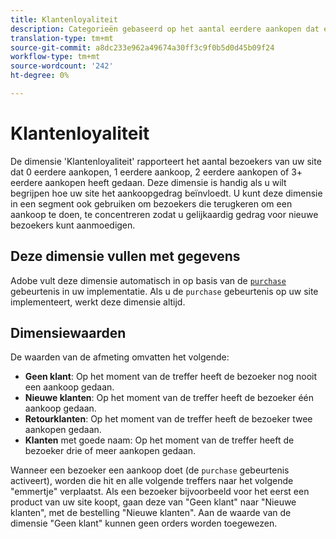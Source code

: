```yaml
---
title: Klantenloyaliteit
description: Categorieën gebaseerd op het aantal eerdere aankopen dat een bezoeker heeft gedaan.
translation-type: tm+mt
source-git-commit: a8dc233e962a49674a30ff3c9f0b5d0d45b09f24
workflow-type: tm+mt
source-wordcount: '242'
ht-degree: 0%

---
```



# Klantenloyaliteit

De dimensie &#39;Klantenloyaliteit&#39; rapporteert het aantal bezoekers van uw site dat 0 eerdere aankopen, 1 eerdere aankoop, 2 eerdere aankopen of 3+ eerdere aankopen heeft gedaan. Deze dimensie is handig als u wilt begrijpen hoe uw site het aankoopgedrag beïnvloedt. U kunt deze dimensie in een segment ook gebruiken om bezoekers die terugkeren om een aankoop te doen, te concentreren zodat u gelijkaardig gedrag voor nieuwe bezoekers kunt aanmoedigen.

## Deze dimensie vullen met gegevens

Adobe vult deze dimensie automatisch in op basis van de [`purchase`](/help/implement/vars/page-vars/events/event-purchase.md) gebeurtenis in uw implementatie. Als u de `purchase` gebeurtenis op uw site implementeert, werkt deze dimensie altijd.

## Dimensiewaarden

De waarden van de afmeting omvatten het volgende:

* **Geen klant**: Op het moment van de treffer heeft de bezoeker nog nooit een aankoop gedaan.
* **Nieuwe klanten**: Op het moment van de treffer heeft de bezoeker één aankoop gedaan.
* **Retourklanten**: Op het moment van de treffer heeft de bezoeker twee aankopen gedaan.
* **Klanten** met goede naam: Op het moment van de treffer heeft de bezoeker drie of meer aankopen gedaan.

Wanneer een bezoeker een aankoop doet (de `purchase` gebeurtenis activeert), worden die hit en alle volgende treffers naar het volgende &quot;emmertje&quot; verplaatst. Als een bezoeker bijvoorbeeld voor het eerst een product van uw site koopt, gaan deze van &quot;Geen klant&quot; naar &quot;Nieuwe klanten&quot;, met de bestelling &quot;Nieuwe klanten&quot;. Aan de waarde van de dimensie &quot;Geen klant&quot; kunnen geen orders worden toegewezen.

